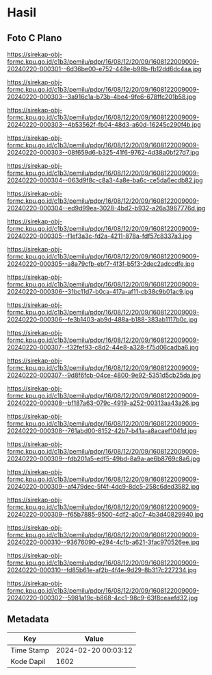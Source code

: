 # Hasil

## Foto C Plano

https://sirekap-obj-formc.kpu.go.id/c1b3/pemilu/pdpr/16/08/12/20/09/1608122009009-20240220-000301--6d36be00-e752-448e-b98b-fb12dd6dc4aa.jpg

https://sirekap-obj-formc.kpu.go.id/c1b3/pemilu/pdpr/16/08/12/20/09/1608122009009-20240220-000303--3a916c1a-b73b-4be4-9fe6-678ffc201b58.jpg

https://sirekap-obj-formc.kpu.go.id/c1b3/pemilu/pdpr/16/08/12/20/09/1608122009009-20240220-000303--4b53562f-fb04-48d3-a60d-16245c290f4b.jpg

https://sirekap-obj-formc.kpu.go.id/c1b3/pemilu/pdpr/16/08/12/20/09/1608122009009-20240220-000303--08f659d6-b325-41f6-9762-4d38a0bf27d7.jpg

https://sirekap-obj-formc.kpu.go.id/c1b3/pemilu/pdpr/16/08/12/20/09/1608122009009-20240220-000304--063d9f8c-c8a3-4a8e-ba6c-ce5da6ecdb82.jpg

https://sirekap-obj-formc.kpu.go.id/c1b3/pemilu/pdpr/16/08/12/20/09/1608122009009-20240220-000304--ed9d99ea-3028-4bd2-b932-a26a3967776d.jpg

https://sirekap-obj-formc.kpu.go.id/c1b3/pemilu/pdpr/16/08/12/20/09/1608122009009-20240220-000305--f1ef3a3c-fd2a-4211-878a-fdf57c8337a3.jpg

https://sirekap-obj-formc.kpu.go.id/c1b3/pemilu/pdpr/16/08/12/20/09/1608122009009-20240220-000305--a8a79cfb-ebf7-4f3f-b5f3-2dec2adccdfe.jpg

https://sirekap-obj-formc.kpu.go.id/c1b3/pemilu/pdpr/16/08/12/20/09/1608122009009-20240220-000306--31bc11d7-b0ca-417a-af11-cb38c9b01ac9.jpg

https://sirekap-obj-formc.kpu.go.id/c1b3/pemilu/pdpr/16/08/12/20/09/1608122009009-20240220-000306--fe3b1403-ab9d-488a-b188-383ab1117b0c.jpg

https://sirekap-obj-formc.kpu.go.id/c1b3/pemilu/pdpr/16/08/12/20/09/1608122009009-20240220-000307--f32fef93-c8d2-44e8-a328-f75d06cadba6.jpg

https://sirekap-obj-formc.kpu.go.id/c1b3/pemilu/pdpr/16/08/12/20/09/1608122009009-20240220-000307--9d8f6fcb-04ce-4800-9e92-5351d5cb25da.jpg

https://sirekap-obj-formc.kpu.go.id/c1b3/pemilu/pdpr/16/08/12/20/09/1608122009009-20240220-000308--bf187a63-079c-4919-a252-00313aa43a26.jpg

https://sirekap-obj-formc.kpu.go.id/c1b3/pemilu/pdpr/16/08/12/20/09/1608122009009-20240220-000308--761abd00-8152-42b7-b41a-a8acaef1041d.jpg

https://sirekap-obj-formc.kpu.go.id/c1b3/pemilu/pdpr/16/08/12/20/09/1608122009009-20240220-000309--fdb201a5-edf5-49bd-8a9a-ae6b8769c8a6.jpg

https://sirekap-obj-formc.kpu.go.id/c1b3/pemilu/pdpr/16/08/12/20/09/1608122009009-20240220-000309--af479dec-5f4f-4dc9-8dc5-258c6ded3582.jpg

https://sirekap-obj-formc.kpu.go.id/c1b3/pemilu/pdpr/16/08/12/20/09/1608122009009-20240220-000309--f65b7885-9500-4df2-a0c7-4b3d40829940.jpg

https://sirekap-obj-formc.kpu.go.id/c1b3/pemilu/pdpr/16/08/12/20/09/1608122009009-20240220-000310--93676090-e294-4cfb-a621-3fac970526ee.jpg

https://sirekap-obj-formc.kpu.go.id/c1b3/pemilu/pdpr/16/08/12/20/09/1608122009009-20240220-000310--fd85b61e-af2b-4f4e-9d29-8b317c227234.jpg

https://sirekap-obj-formc.kpu.go.id/c1b3/pemilu/pdpr/16/08/12/20/09/1608122009009-20240220-000302--5981a19c-b868-4cc1-98c9-63f8ceaefd32.jpg


## Metadata

| Key        | Value               |
| ---------- | ------------------- |
| Time Stamp | 2024-02-20 00:03:12 |
| Kode Dapil | 1602                |



